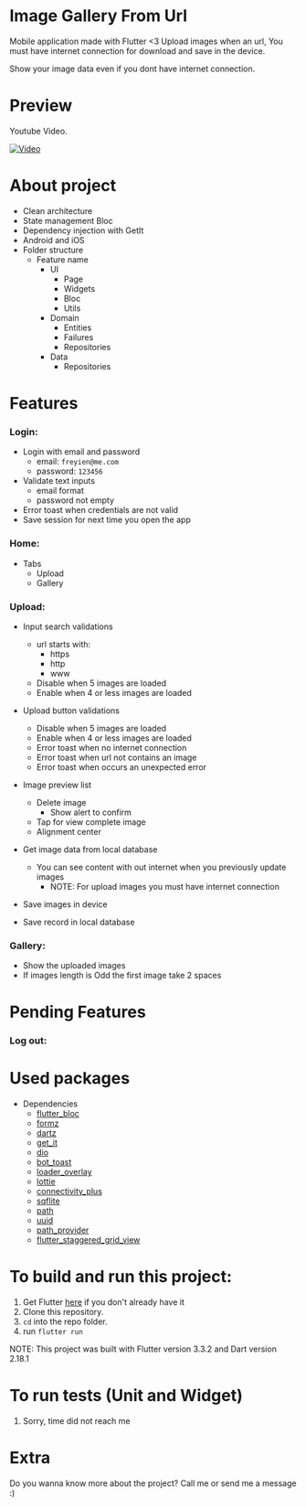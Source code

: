 # Image Gallery From Url

Mobile application made with Flutter <3
Upload images when an url, You must have internet connection for download and save in the device.

Show your image data even if you dont have internet connection.

# Preview

Youtube Video.

[![Video](https://i.ytimg.com/vi/p9IXjdVhyis/hqdefault.jpg?sqp=-oaymwEjCNACELwBSFryq4qpAxUIARUAAAAAGAElAADIQj0AgKJDeAE=&rs=AOn4CLBhoEQ2uGgzZO6nbR9o_XuOwFHmYg)](https://www.youtube.com/watch?v=p9IXjdVhyis)



# About project
- Clean architecture
- State management Bloc
- Dependency injection with GetIt
- Android and iOS
- Folder structure
    - Feature name
        - UI
            - Page
            - Widgets
            - Bloc
            - Utils
        - Domain
            - Entities
            - Failures
            - Repositories
        - Data
            - Repositories


# Features

### Login:
 - Login with email and password
    - email: `freyien@me.com`
    - password: `123456`
 - Validate text inputs
    - email format
    - password not empty
 - Error toast when credentials are not valid
 - Save session for next time you open the app

 ### Home:
 - Tabs
    - Upload
    - Gallery

 ### Upload:
 - Input search validations
    - url starts with:
        - https
        - http
        - www
    - Disable when 5 images are loaded
    - Enable when 4 or less images are loaded

- Upload button validations
    - Disable when 5 images are loaded
    - Enable when 4 or less images are loaded
    - Error toast when no internet connection
    - Error toast when url not contains an image
    - Error toast when occurs an unexpected error

- Image preview list
    - Delete image
        - Show alert to confirm
    - Tap for view complete image
    - Alignment center

- Get image data from local database
    - You can see content with out internet when you previously update images
        - NOTE: For upload images you must have internet connection
- Save images in device
- Save record in local database

### Gallery:
- Show the uploaded images
- If images length is Odd the first image take 2 spaces

# Pending Features

### Log out:


# Used packages
- Dependencies
    - [flutter_bloc](https://pub.dev/packages/flutter_bloc)
    - [formz](https://pub.dev/packages/formz)
    - [dartz](https://pub.dev/packages/dartz)
    - [get_it](https://pub.dev/packages/get_it)
    - [dio](https://pub.dev/packages/dio)
    - [bot_toast](https://pub.dev/packages/bot_toast)
    - [loader_overlay](https://pub.dev/packages/loader_overlay)
    - [lottie](https://pub.dev/packages/lottie)
    - [connectivity_plus](https://pub.dev/packages/connectivity_plus)
    - [sqflite](https://pub.dev/packages/sqflite)
    - [path](https://pub.dev/packages/path)
    - [uuid](https://pub.dev/packages/uuid)
    - [path_provider](https://pub.dev/packages/path_provider)
    - [flutter_staggered_grid_view](https://pub.dev/packages/flutter_staggered_grid_view)


# To build and run this project:

1. Get Flutter [here](https://flutter.dev) if you don't already have it
2. Clone this repository.
3. `cd` into the repo folder.
4. run `flutter run`

NOTE: This project was built with Flutter version 3.3.2 and Dart version 2.18.1

# To run tests (Unit and Widget)
1. Sorry, time did not reach me


# Extra
Do you wanna know more about the project? Call me or send me a message :) 